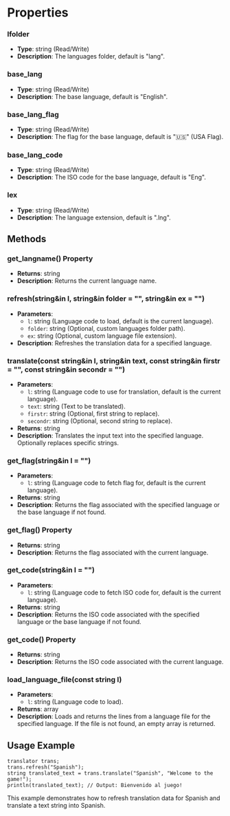 # Properties

### lfolder
- **Type**: string (Read/Write)
- **Description**: The languages folder, default is "lang".

### base_lang
- **Type**: string (Read/Write)
- **Description**: The base language, default is "English".

### base_lang_flag
- **Type**: string (Read/Write)
- **Description**: The flag for the base language, default is "🇺🇸" (USA Flag).

### base_lang_code
- **Type**: string (Read/Write)
- **Description**: The ISO code for the base language, default is "Eng".

### lex
- **Type**: string (Read/Write)
- **Description**: The language extension, default is ".lng".

## Methods

### get_langname() Property
- **Returns**: string
- **Description**: Returns the current language name.

### refresh(string&in l, string&in folder = "", string&in ex = "")
- **Parameters**:
  - `l`: string (Language code to load, default is the current language).
  - `folder`: string (Optional, custom languages folder path).
  - `ex`: string (Optional, custom language file extension).
- **Description**: Refreshes the translation data for a specified language.

### translate(const string&in l, string&in text, const string&in firstr = "", const string&in secondr = "")
- **Parameters**:
  - `l`: string (Language code to use for translation, default is the current language).
  - `text`: string (Text to be translated).
  - `firstr`: string (Optional, first string to replace).
  - `secondr`: string (Optional, second string to replace).
- **Returns**: string
- **Description**: Translates the input text into the specified language. Optionally replaces specific strings.

### get_flag(string&in l = "")
- **Parameters**:
  - `l`: string (Language code to fetch flag for, default is the current language).
- **Returns**: string
- **Description**: Returns the flag associated with the specified language or the base language if not found.

### get_flag() Property
- **Returns**: string
- **Description**: Returns the flag associated with the current language.

### get_code(string&in l = "")
- **Parameters**:
  - `l`: string (Language code to fetch ISO code for, default is the current language).
- **Returns**: string
- **Description**: Returns the ISO code associated with the specified language or the base language if not found.

### get_code() Property
- **Returns**: string
- **Description**: Returns the ISO code associated with the current language.

### load_language_file(const string l)
- **Parameters**:
  - `l`: string (Language code to load).
- **Returns**: array<string>
- **Description**: Loads and returns the lines from a language file for the specified language. If the file is not found, an empty array is returned.

## Usage Example

```angelscript
translator trans;
trans.refresh("Spanish");
string translated_text = trans.translate("Spanish", "Welcome to the game!");
println(translated_text); // Output: Bienvenido al juego!
```

This example demonstrates how to refresh translation data for Spanish and translate a text string into Spanish.
